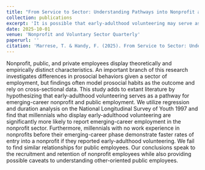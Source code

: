 ```yaml
---
title: "From Service to Sector: Understanding Pathways into Nonprofit and Public Sector Employment"
collection: publications
excerpt: 'It is possible that early-adulthood volunteering may serve as a signal to locate workers who trend toward and thrive in such work. If further research validates this, practitioners could more easily locate individuals who preference a nonprofit setting by looking for such a signal. Alternatively, our findings may validate current practices that exist in nonprofit employment. '
date: 2025-10-01
venue: 'Nonprofit and Voluntary Sector Quarterly'
paperurl: ''
citation: 'Marrese, T. & Handy, F. (2025). From Service to Sector: Understanding Pathways into Nonprofit and Public Sector Employment. <i> Nonprofit and Voluntary Sector Quarterly.</i>'
---
```

Nonprofit, public, and private employees display theoretically and empirically distinct characteristics. An important branch of this research investigates differences in prosocial behaviors given a sector of employment, but findings often model prosocial habits as the outcome and rely on cross-sectional data. This study adds to extant literature by hypothesizing that early-adulthood volunteering serves as a pathway for emerging-career nonprofit and public employment. We utilize regression and duration analysis on the National Longitudinal Survey of Youth 1997 and find that millennials who display early-adulthood volunteering are significantly more likely to report emerging-career employment in the nonprofit sector. Furthermore, millennials with no work experience in nonprofits before their emerging-career phase demonstrate faster rates of entry into a nonprofit if they reported early-adulthood volunteering. We fail to find similar relationships for public employees. Our conclusions speak to the recruitment and retention of nonprofit employees while also providing possible caveats to understanding other-oriented public employees.
